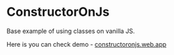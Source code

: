 # ConstructorOnJs

Base example of using classes on vanilla JS.

Here is you can check demo - [constructoronjs.web.app](https://constructoronjs.web.app/)